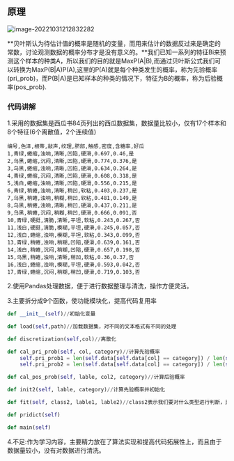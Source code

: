 ## 原理

![image-20221031212832282](C:\Users\lonux\AppData\Roaming\Typora\typora-user-images\image-20221031212832282.png)

**贝叶斯认为待估计值的概率是随机的变量，而用来估计的数据反过来是确定的常数，讨论观测数据的概率分布才是没有意义的。**我们已知一系列的特征Bi来预测这个样本的种类A，所以我们的目的就是MaxP(A|B),而通过贝叶斯公式我们可以转换为MaxP(B|A)P(A),这里的P(A)就是每个种类发生的概率，称为先验概率(pri_prob)，而P(B|A)是已知样本的种类的情况下，特征为B的概率，称为后验概率(pos_prob).

### 代码讲解

1.采用的数据集是西瓜书84页列出的西瓜数据集，数据量比较小，仅有17个样本和8个特征(6个离散值，2个连续值)

```shell
编号,色泽,根蒂,敲声,纹理,脐部,触感,密度,含糖率,好瓜
1,青绿,蜷缩,浊响,清晰,凹陷,硬滑,0.697,0.46,是
2,乌黑,蜷缩,沉闷,清晰,凹陷,硬滑,0.774,0.376,是
3,乌黑,蜷缩,浊响,清晰,凹陷,硬滑,0.634,0.264,是
4,青绿,蜷缩,沉闷,清晰,凹陷,硬滑,0.608,0.318,是
5,浅白,蜷缩,浊响,清晰,凹陷,硬滑,0.556,0.215,是
6,青绿,稍蜷,浊响,清晰,稍凹,软粘,0.403,0.237,是
7,乌黑,稍蜷,浊响,稍糊,稍凹,软粘,0.481,0.149,是
8,乌黑,稍蜷,浊响,清晰,稍凹,硬滑,0.437,0.211,是
9,乌黑,稍蜷,沉闷,稍糊,稍凹,硬滑,0.666,0.091,否
10,青绿,硬挺,清脆,清晰,平坦,软粘,0.243,0.267,否
11,浅白,硬挺,清脆,模糊,平坦,硬滑,0.245,0.057,否
12,浅白,蜷缩,浊响,模糊,平坦,软粘,0.343,0.099,否
13,青绿,稍蜷,浊响,稍糊,凹陷,硬滑,0.639,0.161,否
14,浅白,稍蜷,沉闷,稍糊,凹陷,硬滑,0.657,0.198,否
15,乌黑,稍蜷,浊响,清晰,稍凹,软粘,0.36,0.37,否
16,浅白,蜷缩,浊响,模糊,平坦,硬滑,0.593,0.042,否
17,青绿,蜷缩,沉闷,稍糊,稍凹,硬滑,0.719,0.103,否
```





2.使用Pandas处理数据，便于进行数据整理与清洗，操作方便灵活。

3.主要拆分成9个函数，使功能模块化，提高代码复用率

```python
def __init__(self)//初始化变量
```

```python
def load(self,path)//加载数据集，对不同的文本格式有不同的处理
```

```python
def discretization(self,col)//离散化
```

```python
def cal_pri_prob(self, col, category)//计算先验概率
	self.pri_prob1 = len(self.data[self.data[col] == category]) / len(self.data)
    self.pri_prob2 = len(self.data[self.data[col] == category]) / len(self.data)
```

```python
def cal_pos_prob(self, lable, col2, category)//计算后验概率
```

```python
def init2(self, lable, category)//计算先验概率并初始化
```

```python
def fit(self, class2, lable1, lable2)//class2表示我们要对什么类型进行判断，比如我们已经知道它是一个好瓜和一些其他的特征，来判断颜色等等，可以给用户更高的自由度
```

```python
def pridict(self)
```

```python
def main(self)
```

4.不足:作为学习内容，主要精力放在了算法实现和提高代码拓展性上，而且由于数据量较小，没有对数据进行清洗。